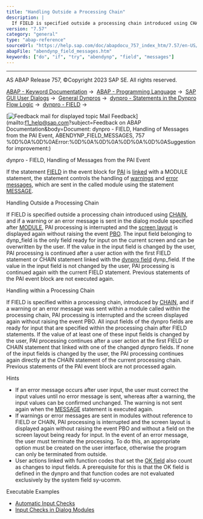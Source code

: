 ```yaml
---
title: "Handling Outside a Processing Chain"
description: |
  If FIELD is specified outside a processing chain introduced using CHAIN(https://help.sap.com/doc/abapdocu_757_index_htm/7.57/en-US/dynpchain.htm), and if a warning or an error message is sent in the dialog module specified after MODULE(https://help.sap.com/doc/abapdocu_757_index_htm/7.57/en-US/d
version: "7.57"
category: "general"
type: "abap-reference"
sourceUrl: "https://help.sap.com/doc/abapdocu_757_index_htm/7.57/en-US/abendynp_field_messages.htm"
abapFile: "abendynp_field_messages.htm"
keywords: ["do", "if", "try", "abendynp", "field", "messages"]
---
```


* * *

AS ABAP Release 757, ©Copyright 2023 SAP SE. All rights reserved.

[ABAP - Keyword Documentation](https://help.sap.com/doc/abapdocu_757_index_htm/7.57/en-US/abenabap.htm) →  [ABAP - Programming Language](https://help.sap.com/doc/abapdocu_757_index_htm/7.57/en-US/abenabap_reference.htm) →  [SAP GUI User Dialogs](https://help.sap.com/doc/abapdocu_757_index_htm/7.57/en-US/abenabap_screens.htm) →  [General Dynpros](https://help.sap.com/doc/abapdocu_757_index_htm/7.57/en-US/abenabap_dynpros.htm) →  [dynpro - Statements in the Dynpro Flow Logic](https://help.sap.com/doc/abapdocu_757_index_htm/7.57/en-US/abenabap_dynpros_dynpro_statements.htm) →  [dynpro - FIELD](https://help.sap.com/doc/abapdocu_757_index_htm/7.57/en-US/dynpfield.htm) → 

 [![](Mail.gif?object=Mail.gif&sap-language=EN "Feedback mail for displayed topic") Mail Feedback](mailto:f1_help@sap.com?subject=Feedback on ABAP Documentation&body=Document: dynpro - FIELD, Handling of Messages from the PAI Event, ABENDYNP_FIELD_MESSAGES, 757
%0D%0A%0D%0AError:%0D%0A%0D%0A%0D%0A%0D%0ASuggestion for improvement:)

dynpro - FIELD, Handling of Messages from the PAI Event

If the statement [FIELD](https://help.sap.com/doc/abapdocu_757_index_htm/7.57/en-US/dynpfield.htm) in the event block for [PAI](https://help.sap.com/doc/abapdocu_757_index_htm/7.57/en-US/abenpai_glosry.htm "Glossary Entry") is [linked](https://help.sap.com/doc/abapdocu_757_index_htm/7.57/en-US/dynpfield_module.htm) with a MODULE statement, the statement controls the handling of [warnings](https://help.sap.com/doc/abapdocu_757_index_htm/7.57/en-US/abenwarning_glosry.htm "Glossary Entry") and [error messages](https://help.sap.com/doc/abapdocu_757_index_htm/7.57/en-US/abenerror_message_glosry.htm "Glossary Entry"), which are sent in the called module using the statement [MESSAGE](https://help.sap.com/doc/abapdocu_757_index_htm/7.57/en-US/abapmessage.htm).

Handling Outside a Processing Chain   

If FIELD is specified outside a processing chain introduced using [CHAIN](https://help.sap.com/doc/abapdocu_757_index_htm/7.57/en-US/dynpchain.htm), and if a warning or an error message is sent in the dialog module specified after [MODULE](https://help.sap.com/doc/abapdocu_757_index_htm/7.57/en-US/dynpfield_module.htm), PAI processing is interrupted and the [screen layout](https://help.sap.com/doc/abapdocu_757_index_htm/7.57/en-US/abenscreen_glosry.htm "Glossary Entry") is displayed again without raising the event [PBO](https://help.sap.com/doc/abapdocu_757_index_htm/7.57/en-US/abenpbo_glosry.htm "Glossary Entry"). The input field belonging to dynp\_field is the only field ready for input on the current screen and can be overwritten by the user. If the value in the input field is changed by the user, PAI processing is continued after a user action with the first FIELD statement or CHAIN statement linked with the [dynpro field](https://help.sap.com/doc/abapdocu_757_index_htm/7.57/en-US/abendynpro_field_glosry.htm "Glossary Entry") dynp\_field. If the value in the input field is not changed by the user, PAI processing is continued again with the current FIELD statement. Previous statements of the PAI event block are not executed again.

Handling within a Processing Chain   

If FIELD is specified within a processing chain, introduced by [CHAIN](https://help.sap.com/doc/abapdocu_757_index_htm/7.57/en-US/dynpchain.htm), and if a warning or an error message was sent within a module called within the processing chain, PAI processing is interrupted and the screen displayed again without raising the event PBO. All input fields of the dynpro fields are ready for input that are specified within the processing chain after FIELD statements. If the value of at least one of these input fields is changed by the user, PAI processing continues after a user action at the first FIELD or CHAIN statement that linked with one of the changed dynpro fields. If none of the input fields is changed by the user, the PAI processing continues again directly at the CHAIN statement of the current processing chain. Previous statements of the PAI event block are not processed again.

Hints

-   If an error message occurs after user input, the user must correct the input values until no error message is sent, whereas after a warning, the input values can be confirmed unchanged. The warning is not sent again when the [MESSAGE](https://help.sap.com/doc/abapdocu_757_index_htm/7.57/en-US/abapmessage.htm) statement is executed again.
-   If warnings or error messages are sent in modules without reference to FIELD or CHAIN, PAI processing is interrupted and the screen layout is displayed again without raising the event PBO and without a field on the screen layout being ready for input. In the event of an error message, the user must terminate the processing. To do this, an appropriate option must be created on the user interface, otherwise the program can only be terminated from outside.
-   User actions linked with function codes that set the [OK field](https://help.sap.com/doc/abapdocu_757_index_htm/7.57/en-US/abenok_field_glosry.htm "Glossary Entry") also count as changes to input fields. A prerequisite for this is that the OK field is defined in the dynpro and that function codes are not evaluated exclusively by the system field sy-ucomm.

Executable Examples

-   [Automatic Input Checks](https://help.sap.com/doc/abapdocu_757_index_htm/7.57/en-US/abendynpro_auto_check_abexa.htm)
-   [Input Checks in Dialog Modules](https://help.sap.com/doc/abapdocu_757_index_htm/7.57/en-US/abendynpro_field_chain_abexa.htm)